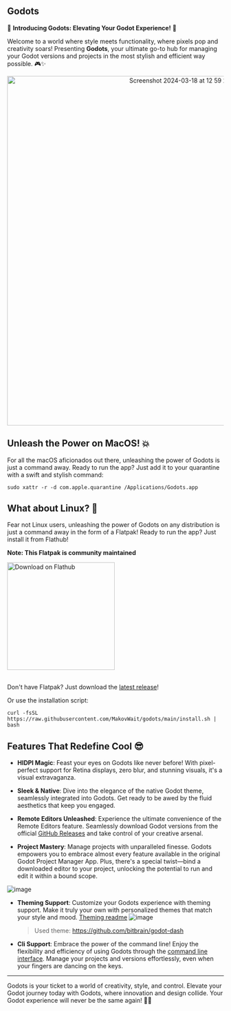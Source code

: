 ## Godots

🚀 **Introducing Godots: Elevating Your Godot Experience!** 🚀

Welcome to a world where style meets functionality, where pixels pop and creativity soars! Presenting **Godots**, your ultimate go-to hub for managing your Godot versions and projects in the most stylish and efficient way possible. 🎮✨

<p align="center">
<img width="812" alt="Screenshot 2024-03-18 at 12 59 23 PM" src="https://github.com/MakovWait/godots/assets/39778897/607ce24b-2c39-4ede-8810-f7c528a496d2">
</p>

## Unleash the Power on MacOS! 💥

For all the macOS aficionados out there, unleashing the power of Godots is just a command away. Ready to run the app? Just add it to your quarantine with a swift and stylish command:

```shell
sudo xattr -r -d com.apple.quarantine /Applications/Godots.app
```

## What about Linux? 🐧

Fear not Linux users, unleashing the power of Godots on any distribution is just a command away in the form of a Flatpak! Ready to run the app? Just install it from Flathub!

**Note: This Flatpak is community maintained**

<div align="start">
<a href='https://flathub.org/apps/details/io.github.MakovWait.Godots'><img width="250" alt='Download on Flathub' src='https://raw.githubusercontent.com/flxzt/rnote/main/misc/assets/flathub-badge.svg'/></a>
</div><br>

Don't have Flatpak? Just download the [latest release](https://github.com/MakovWait/godots/releases)!

Or use the installation script:

```shell
curl -fsSL https://raw.githubusercontent.com/MakovWait/godots/main/install.sh | bash
```

## Features That Redefine Cool 😎

- **HIDPI Magic**: Feast your eyes on Godots like never before! With pixel-perfect support for Retina displays, zero blur, and stunning visuals, it's a visual extravaganza.

- **Sleek & Native**: Dive into the elegance of the native Godot theme, seamlessly integrated into Godots. Get ready to be awed by the fluid aesthetics that keep you engaged.

- **Remote Editors Unleashed**: Experience the ultimate convenience of the Remote Editors feature. Seamlessly download Godot versions from the official [GitHub Releases](https://github.com/godotengine/godot/releases) and take control of your creative arsenal.

- **Project Mastery**: Manage projects with unparalleled finesse. Godots empowers you to embrace almost every feature available in the original Godot Project Manager App. Plus, there's a special twist—bind a downloaded editor to your project, unlocking the potential to run and edit it within a bound scope.

![image](https://github.com/MakovWait/godots/blob/main/.github/assets/screenshot1.png)

- **Theming Support**: Customize your Godots experience with theming support. Make it truly your own with personalized themes that match your style and mood. [Theming readme](https://github.com/MakovWait/godots/blob/main/.github/assets/THEMING.md)
  ![image](https://github.com/MakovWait/godots/blob/main/.github/assets/screenshot3.png)
  > Used theme: https://github.com/bitbrain/godot-dash
- **Cli Support**: Embrace the power of the command line! Enjoy the flexibility and efficiency of using Godots through the [command line interface](https://github.com/MakovWait/godots/blob/main/.github/assets/FEATURES.md#cli). Manage your projects and versions effortlessly, even when your fingers are dancing on the keys.

---

Godots is your ticket to a world of creativity, style, and control. Elevate your Godot journey today with Godots, where innovation and design collide. Your Godot experience will never be the same again! 🌟🎉
